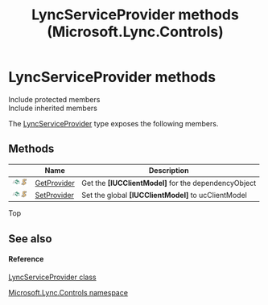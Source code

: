 ﻿---
title: LyncServiceProvider methods (Microsoft.Lync.Controls)
TOCTitle: LyncServiceProvider methods
ms:assetid: Methods.T:Microsoft.Lync.Controls.LyncServiceProvider_DI_3_UC_OCS14MrefLyncWPF
ms:mtpsurl: https://msdn.microsoft.com/en-us/library/microsoft.lync.controls.lyncserviceprovider_di_3_uc_ocs14mreflyncwpf_methods(v=office.15)
ms:contentKeyID: 48599706
ms.date: 07/28/2014
mtps_version: v=office.15
---

# LyncServiceProvider methods

Include protected members  
Include inherited members  

The [LyncServiceProvider](lyncserviceprovider-class-microsoft-lync-controls_1.md) type exposes the following members.

## Methods

<table>
<thead>
<tr class="header">
<th> </th>
<th>Name</th>
<th>Description</th>
</tr>
</thead>
<tbody>
<tr class="odd">
<td><img src="images/Hh347903.pubmethod(Office.15).gif" title="Public method" alt="Public method" /><img src="images/Hh365030.static(Office.15).gif" title="Static member" alt="Static member" /></td>
<td><a href="lyncserviceprovider-getprovider-method-microsoft-lync-controls_1.md">GetProvider</a></td>
<td>Get the <strong>[IUCClientModel]</strong> for the dependencyObject</td>
</tr>
<tr class="even">
<td><img src="images/Hh347903.pubmethod(Office.15).gif" title="Public method" alt="Public method" /><img src="images/Hh365030.static(Office.15).gif" title="Static member" alt="Static member" /></td>
<td><a href="lyncserviceprovider-setprovider-method-microsoft-lync-controls_1.md">SetProvider</a></td>
<td>Set the global <strong>[IUCClientModel]</strong> to ucClientModel</td>
</tr>
</tbody>
</table>


Top

## See also

#### Reference

[LyncServiceProvider class](lyncserviceprovider-class-microsoft-lync-controls_1.md)

[Microsoft.Lync.Controls namespace](microsoft-lync-controls-namespace_1.md)

